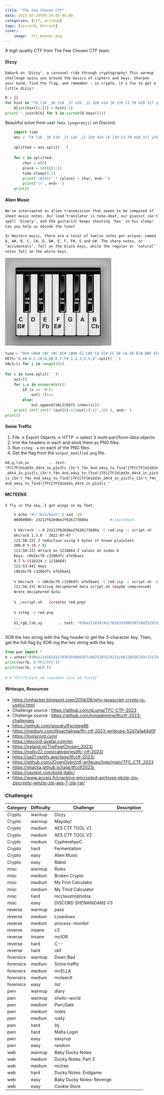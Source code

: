 ```yaml
---
title: "The Few Chosen CTF"
date: 2023-07-29T09:54:45-04:00
categories: [ctf, writeup]
tags: [discord, bkcrack]
cover:
    image:  tfc_banner.png
---
```


A high quality CTF from The Few Chosen CTF team. 
<!--more-->

#### Dizzy
`Embark on 'Dizzy', a carousel ride through cryptography! This warmup challenge spins you around the basics of ciphers and keys. Sharpen your mind, find the flag, and remember - in crypto, it's fun to get a little dizzy!`

```python
D = {}
for hint in "T4 l16 _36 510 _27 s26 _11 320 414 {6 }39 C2 T0 m28 317 y35 d31 F1 m22 g19 d38 z34 423 l15 329 c12 ;37 19 h13 _30 F5 t7 C3 325 z33 _21 h8 n18 132 k24".split(' '):
    D[int(hint[1:])] = hint[:1]
print(''.join(D[k] for k in sorted(D.keys())))
```

Beautiful solve from user `YeGo [yegorenji]` on Discord. 
```python
    import time
    enc = 'T4 l16 _36 510 _27 s26 _11 320 414 {6 }39 C2 T0 m28 317 y35 d31 F1 m22 g19 d38 z34 423 l15 329 c12 ;37 19 h13 _30 F5 t7 C3 325 z33 _21 h8 n18 132 k24'

    splitted = enc.split(' ')

    for c in splitted:
        char = c[0]
        place = int(c[1:])
        time.sleep(0.1)
        print('\033[C' * (place) + char, end='')
        print('\r', end='')
    print()
```
#### Alien Music
`We've intercepted an alien transmission that seems to be composed of sheet music notes. Our lead translator is tone-deaf, our pianist can't spell 'binary', and the guitarist keeps shouting 'hex' in his sleep! Can you help us decode the tune?`

`In Western music, there are a total of twelve notes per octave, named A, A#, B, C, C#, D, D#, E, F, F#, G and G#. The sharp notes, or ‘accidentals’, fall on the black keys, while the regular or ‘natural’ notes fall on the white keys.`

![](2023-07-30-20-26-09.png)

```python
tune = "DC# C#D# C#C C#C DC# C#D# E2 C#5 CA EC# CC DE CA EB EC# D#F EF# D6 D#4 CC EC EC CC# D#E CC E4"
KEYS="A,A#,B,C,C#,D,D#,E,F,F#,1,2,3,4,5,6".split(',')
VALS=[i for i in range(16)]

for c in tune.split(' '):
    out=[]
    for i,x in enumerate(c):
        if (x == '#'):
            out[-1]+=1
        else:
            out.append(VALS[KEYS.index(x)])
    print( chr( int(f"{out[0]:x}{out[1]:x}",16) ), end='')
print()
```
#### Some Traffic

1. File -> Export Objects -> HTTP -> select 3 multi-part/form-data objects
1. trim the headers in each and store them as PNG files. 
1. Run `zsteg -a` on each of the PNG files. 
1. Get the flag from the `output_modified.png` file.

`b8,g,lsb,yx         .. text: "FCCTF{H1dd3n_d4t4_1n_p1x3ls_i5n't_f4n_4nd_e4sy_to_f1nd!}TFCCTF{H1dd3n_d4t4_1n_p1x3ls_i5n't_f4n_4nd_e4sy_to_f1nd!}TFCCTF{H1dd3n_d4t4_1n_p1x3ls_i5n't_f4n_4nd_e4sy_to_f1nd!}TFCCTF{H1dd3n_d4t4_1n_p1x3ls_i5n't_f4n_4nd_e4sy_to_f1nd!}TFCCTF{H1dd3n_d4t4_1n_p1x3ls_"`


#### MCTEENX
`I fly in the sky, I got wings on my feet.`

```bash
    % echo "#\!/bin/bash" | xxd -g0  
    00000000: 23212f62696e2f626173680a          #!/bin/bash.

    % bkcrack -x 0 23212f62696e2f626173680a -C red.zip -c script.sh
    bkcrack 1.5.0 - 2022-07-07
    [21:50:23] Z reduction using 5 bytes of known plaintext
    100.0 % (5 / 5)
    [21:50:23] Attack on 1218664 Z values at index 6
    Keys: c0b1bc78 c3206dfc e7e5bae1
    9.7 % (118324 / 1218664)
    [21:53:44] Keys
    c0b1bc78 c3206dfc e7e5bae1

    % bkcrack -k c0b1bc78 c3206dfc e7e5bae1 -C red.zip -c script.sh -d script.sh
    [21:56:23] Writing deciphered data script.sh (maybe compressed)
    Wrote deciphered data.

    % ./script.sh   (creates red.png)

    % zsteg -a red.png
    ...
    b1,rgb,lsb,xy       .. text: "030a111418142c783b39380d397c0d25293324231c66220d367d3c23133c6713343e343b3931"
    ...
```
XOR the hex string with the flag header to get the 3-character key. Then, get the full flag by XOR-ing the hex string with the key. 

```python
from pwn import *
b = unhex("030a111418142c783b39380d397c0d25293324231c66220d367d3c23133c6713343e343b3931")
print(xor(b, b'TFCCTF{'))
print(xor(b, b'WLR'))

# b'TFCCTF{4int_n0_reasoN1n_a1nt_n0_fixin}'
```


#### Writeups, Resources
* https://vnhacker.blogspot.com/2014/06/why-javascript-crypto-is-useful.html
* Challenge source : https://github.com/qLuma/TFC-CTF-2023
* Challenge source : https://github.com/tomadimitrie/tfcctf-2023-challenges
* https://github.com/woodruffw/steg86
* https://medium.com/@sachalraja/tfc-ctf-2023-writeups-52d7a1a44d0f
* https://toolscord.com/
* https://discord-avatar.com/en 
* https://ireland.re/TheFewChosen_2023/
* https://nolliv22.com/categories/tfc-ctf-2023/
* https://xa21.netlify.app/tags/tfcctf-2023/
* https://github.com/JOvenOven/ctf-writeups/tree/main/TFC_CTF_2023
* https://xhacka.github.io/tags/tfcctf2023/
* https://yaytext.com/bold-italic/
* https://www.acceis.fr/cracking-encrypted-archives-pkzip-zip-zipcrypto-winzip-zip-aes-7-zip-rar/


### Challenges
|Category|Difficulty|Challenge|Description
|----|----|----|----
|Crypto|warmup|Dizzy|
|Crypto|warmup|Mayday!|
|Crypto|medium|AES CTF TOOL V1|
|Crypto|medium|AES CTF TOOL V2|
|Crypto|medium|CypherehpyC|
|Crypto|hard|Fermentation|
|Crypto|easy|Alien Music|
|Crypto|easy|Rabid|
|misc|warmup|Rules|
|misc|medium|Broken Crypto|
|misc|medium|My First Calculator|
|misc|medium|My Third Calculator|
|misc|hard|mcclaustrophobia|
|misc|easy|DISCORD SHENANIGANS V3|
|reverse|warmup|pass|
|reverse|medium|Losedows|
|reverse|medium|process-monitor|
|reverse|insane|c3|
|reverse|insane|mcIOR|
|reverse|hard|C--|
|reverse|hard|obf|
|forensics|warmup|Down Bad|
|forensics|medium|Some traffic|
|forensics|medium|mcELLA|
|forensics|medium|mcteenX|
|forensics|easy|list|
|pwn|warmup|diary|
|pwn|warmup|shello-world|
|pwn|medium|Pwn;Gate|
|pwn|medium|notes|
|pwn|medium|rusty|
|pwn|hard|Inj|
|pwn|hard|Mafia Login|
|pwn|easy|easyrop|
|pwn|easy|random|
|web|warmup|Baby Ducky Notes|
|web|medium|Ducky Notes: Part 3|
|web|medium|mctree|
|web|hard|Ducky Notes: Endgame|
|web|easy|Baby Ducky Notes: Revenge|
|web|easy|Cookie Store|
